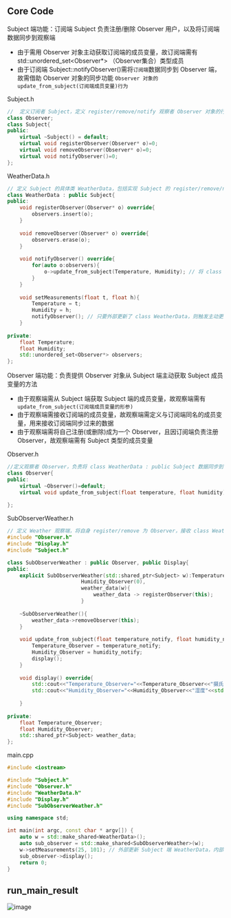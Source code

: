 ## Core Code

Subject 端功能：订阅端 Subject 负责注册/删除 Observer 用户，以及将订阅端数据同步到观察端
* 由于需用 Observer 对象主动获取订阅端的成员变量，故订阅端需有 std::unordered_set<Observer*> （Observer集合）类型成员
* 由于订阅端 Subject::notifyObserver()需将`订阅端`数据同步到 Observer 端，故需借助 Observer 对象的同步功能 `Observer 对象的 update_from_subject(订阅端成员变量)行为`

Subject.h
```hpp
//  定义订阅者 Subject，定义 register/remove/notify 观察者 Observer 对象的行为
class Observer;
class Subject{
public:
    virtual ~Subject() = default;   
    virtual void registerObserver(Observer* o)=0;
    virtual void removeObserver(Observer* o)=0;
    virtual void notifyObserver()=0;
};
```

WeatherData.h
```hpp
// 定义 Subject 的具体类 WeatherData，包括实现 Subject 的 register/remove/notify 操作 Observer 行为和自身的 setMeasurements 行为
class WeatherData : public Subject{    
public:
    void registerObserver(Observer* o) override{
        observers.insert(o);
    }
    
    void removeObserver(Observer* o) override{
        observers.erase(o);
    }
    
    void notifyObserver() override{
        for(auto o:observers){
            o->update_from_subject(Temperature, Humidity); // 将 class WeatherData 的数据传给 class SubObserverWeather : public Observer
        }
    }
    
    void setMeasurements(float t, float h){
        Temperature = t;
        Humidity = h;
        notifyObserver(); // 只要外部更新了 class WeatherData，则触发主动更新 class SubObserverWeather : public Observer 数据
    }
    
private:
    float Temperature;
    float Humidity;
    std::unordered_set<Observer*> observers;
};
```
Observer 端功能：负责提供 Observer 对象从 Subject 端主动获取 Subject 成员变量的方法
* 由于观察端需从 Subject 端获取 Subject 端的成员变量，故观察端需有 `update_from_subject(订阅端成员变量的形参)`
* 由于观察端需接收订阅端的成员变量，故观察端需定义与订阅端同名的成员变量，用来接收订阅端同步过来的数据   
* 由于观察端需将自己注册(或删除)成为一个 Observer，且因订阅端负责注册 Observer，故观察端需有 Subject 类型的成员变量  

Observer.h
```hpp
//定义观察者 Observer，负责将 class WeatherData : public Subject 数据同步到 class SubObserverWeather : public Observer
class Observer{
public:
    virtual ~Observer()=default;
    virtual void update_from_subject(float temperature, float humidity)=0; // 将 Subject 端数据同步到 Observer 端
    
};
```

SubObserverWeather.h
```hpp
// 定义 Weather 观察端，将自身 register/remove 为 Observer，接收 class WeatherData : public Subject 数据
#include "Observer.h"
#include "Display.h"
#include "Subject.h"

class SubObserverWeather : public Observer, public Display{
public:
    explicit SubObserverWeather(std::shared_ptr<Subject> w):Temperature_Observer(0),
                        Humidity_Observer(0),
                        weather_data(w){
                            weather_data -> registerObserver(this);
                        }
    
    ~SubObserverWeather(){
        weather_data->removeObserver(this);
    }
    
    void update_from_subject(float temperature_notify, float humidity_notify) override{
        Temperature_Observer = temperature_notify;
        Humidity_Observer = humidity_notify;
        display();
    }
    
    void display() override{
        std::cout<<"Temperature_Observer="<<Temperature_Observer<<"摄氏度"<<std::endl;
        std::cout<<"Humidity_Observer="<<Humidity_Observer<<"湿度"<<std::endl;
        
    }
    
private:
    float Temperature_Observer;
    float Humidity_Observer;
    std::shared_ptr<Subject> weather_data;
};

```

main.cpp
```cpp
#include <iostream>

#include "Subject.h"
#include "Observer.h"
#include "WeatherData.h"
#include "Display.h"
#include "SubObserverWeather.h"

using namespace std;

int main(int argc, const char * argv[]) {
    auto w = std::make_shared<WeatherData>();
    auto sub_observer = std::make_shared<SubObserverWeather>(w);
    w->setMeasurements(25, 101); // 外部更新 Subject 端 WeatherData，内部主动触发 Subject::notifyObserver 将数据同步到 Observer 端
    sub_observer->display();
    return 0;
}
```
## run_main_result
![image](https://user-images.githubusercontent.com/31394900/122636080-dbfb5000-d119-11eb-8366-97b074535bf6.png)


